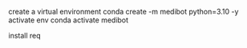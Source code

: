 create a virtual environment 
conda create -m medibot python=3.10 -y
 activate env
 conda activate medibot


install req

